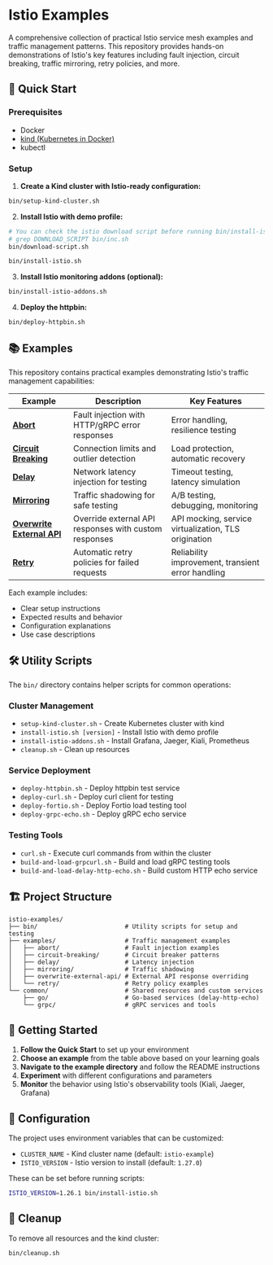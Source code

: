 # Istio Examples

A comprehensive collection of practical Istio service mesh examples and traffic management patterns. This repository provides hands-on demonstrations of Istio's key features including fault injection, circuit breaking, traffic mirroring, retry policies, and more.

## 🚀 Quick Start

### Prerequisites

- Docker
- [kind (Kubernetes in Docker)](https://kind.sigs.k8s.io/docs/user/quick-start/)
- kubectl

### Setup

1. **Create a Kind cluster with Istio-ready configuration:**

```bash
bin/setup-kind-cluster.sh
```

2. **Install Istio with demo profile:**

```bash
# You can check the istio download script before running bin/install-istio.sh
# grep DOWNLOAD_SCRIPT bin/inc.sh
bin/download-script.sh

bin/install-istio.sh
```

3. **Install Istio monitoring addons (optional):**

```bash
bin/install-istio-addons.sh
```

4. **Deploy the httpbin:**

```bash
bin/deploy-httpbin.sh
```

## 📚 Examples

This repository contains practical examples demonstrating Istio's traffic management capabilities:

| Example | Description | Key Features |
|---------|-------------|--------------|
| **[Abort](examples/abort/)** | Fault injection with HTTP/gRPC error responses | Error handling, resilience testing |
| **[Circuit Breaking](examples/circuit-breaking/)** | Connection limits and outlier detection | Load protection, automatic recovery |
| **[Delay](examples/delay/)** | Network latency injection for testing | Timeout testing, latency simulation |
| **[Mirroring](examples/mirroring/)** | Traffic shadowing for safe testing | A/B testing, debugging, monitoring |
| **[Overwrite External API](examples/overwrite-external-api/)** | Override external API responses with custom responses | API mocking, service virtualization, TLS origination |
| **[Retry](examples/retry/)** | Automatic retry policies for failed requests | Reliability improvement, transient error handling |

Each example includes:
- Clear setup instructions
- Expected results and behavior
- Configuration explanations
- Use case descriptions

## 🛠️ Utility Scripts

The `bin/` directory contains helper scripts for common operations:

### Cluster Management
- `setup-kind-cluster.sh` - Create Kubernetes cluster with kind
- `install-istio.sh [version]` - Install Istio with demo profile
- `install-istio-addons.sh` - Install Grafana, Jaeger, Kiali, Prometheus
- `cleanup.sh` - Clean up resources

### Service Deployment
- `deploy-httpbin.sh` - Deploy httpbin test service
- `deploy-curl.sh` - Deploy curl client for testing
- `deploy-fortio.sh` - Deploy Fortio load testing tool
- `deploy-grpc-echo.sh` - Deploy gRPC echo service

### Testing Tools
- `curl.sh` - Execute curl commands from within the cluster
- `build-and-load-grpcurl.sh` - Build and load gRPC testing tools
- `build-and-load-delay-http-echo.sh` - Build custom HTTP echo service

## 🏗️ Project Structure

```
istio-examples/
├── bin/                        # Utility scripts for setup and testing
├── examples/                   # Traffic management examples
│   ├── abort/                  # Fault injection examples
│   ├── circuit-breaking/       # Circuit breaker patterns
│   ├── delay/                  # Latency injection
│   ├── mirroring/              # Traffic shadowing
│   ├── overwrite-external-api/ # External API response overriding
│   └── retry/                  # Retry policy examples
└── common/                     # Shared resources and custom services
    ├── go/                     # Go-based services (delay-http-echo)
    └── grpc/                   # gRPC services and tools
```

## 📖 Getting Started

1. **Follow the Quick Start** to set up your environment
2. **Choose an example** from the table above based on your learning goals
3. **Navigate to the example directory** and follow the README instructions
4. **Experiment** with different configurations and parameters
5. **Monitor** the behavior using Istio's observability tools (Kiali, Jaeger, Grafana)

## 🔧 Configuration

The project uses environment variables that can be customized:

- `CLUSTER_NAME` - Kind cluster name (default: `istio-example`)
- `ISTIO_VERSION` - Istio version to install (default: `1.27.0`)

These can be set before running scripts:

```bash 
ISTIO_VERSION=1.26.1 bin/install-istio.sh
```

## 🧹 Cleanup

To remove all resources and the kind cluster:

```bash
bin/cleanup.sh
```
